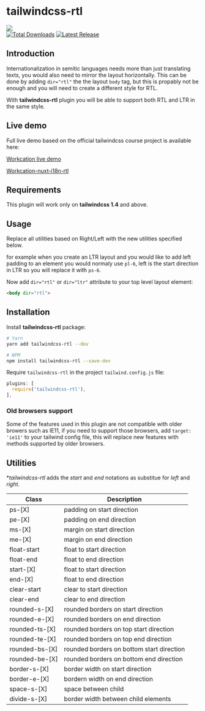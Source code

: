 <p align="center">
  <h1>
    tailwindcss-rtl
  </h1>
  <a href="https://workcation-rtl.netlify.com/en/" >
    <img src="https://i.imgur.com/QSY8nNU.gif">
  </a>
  <br>
  <a href="https://www.npmjs.com/package/tailwindcss-rtl"><img src="https://img.shields.io/npm/dt/tailwindcss-rtl.svg" alt="Total Downloads"></a>
  <a href="https://www.npmjs.com/package/tailwindcss-rtl"><img src="https://img.shields.io/npm/v/tailwindcss-rtl.svg" alt="Latest Release"> </a>
</p>


## Introduction

Internationalization in semitic languages needs more than just translating texts, you would also need to mirror the layout horizontally.
This can be done by adding `dir="rtl"` the the layout `body` tag, but this is propably not be enough and you will need to create a different style for RTL.

With **tailwindcss-rtl** plugin you will be able to support both RTL and LTR in the same style.

## Live demo

Full live demo based on the official tailwindcss course project is available here: 

[Workcation live demo](https://workcation-rtl.netlify.app/en/)

[Workcation-nuxt-i18n-rtl](https://github.com/20lives/workcation-nuxt-i18n-rtl)

## Requirements

This plugin will work only on **tailwindcss 1.4** and above.

## Usage

Replace all utilities based on Right/Left with the new utilities specified below.

for example when you create an LTR layout and you would like to add left padding to an element you would normaly use `pl-6`, left is the start direction in LTR so you will replace it with `ps-6`.

Now add  `dir="rtl"` or `dir="ltr"` attribute to your top level layout element:

```html
<body dir="rtl">
```

## Installation

Install **tailwindcss-rtl** package:

```bash
# Yarn
yarn add tailwindcss-rtl --dev

# NPM
npm install tailwindcss-rtl --save-dev
```

Require `tailwindcss-rtl` in the project `tailwind.config.js` file:

```javascript
plugins: [
  require('tailwindcss-rtl'),
],
```

### Old browsers support

Some of the features used in this plugin are not compatible with older browers such as IE11, if you need to support those browsers, add `target: 'ie11'` to your tailwind config file, this will replace new features with methods supported by older browsers.

## Utilities

**tailwindcss-rtl* adds the *start* and *end* notations as substitue for *left* and *right*.

| Class          | Description                               | 
| -------------- | ----------------------------------------- |
| ps-[X]         | padding on start direction                |
| pe-[X]         | padding on end direction                  |
| ms-[X]         | margin on start direction                 |
| me-[X]         | margin on end direction                   |
| float-start    | float to start direction                  |
| float-end      | float to end direction                    |
| start-[X]      | float to start direction                  |
| end-[X]        | float to end direction                    |
| clear-start    | clear to start direction                  |
| clear-end      | clear to end direction                    |
| rounded-s-[X]  | rounded borders on start direction        |
| rounded-e-[X]  | rounded borders on end direction          |
| rounded-ts-[X] | rounded borders on top start direction    |
| rounded-te-[X] | rounded borders on top end direction      |
| rounded-bs-[X] | rounded borders on bottom start direction |
| rounded-be-[X] | rounded borders on bottom end direction   |
| border-s-[X]   | border width on start direction           |
| border-e-[X]   | bordern width on end direction            |
| space-s-[X]    | space between child                       |
| divide-s-[X]   | border width between child elements       |

[npm-version]: https://img.shields.io/npm/v/tailwindcss-rtl.svg?style=flat-square
[npm-downloads]: https://img.shields.io/npm/dw/tailwindcss-rtl?style=flat-square
[npm]: https://www.npmjs.org/package/tailwindcss-rtl

